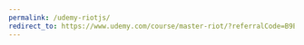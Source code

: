 ```yaml
---
permalink: /udemy-riotjs/
redirect_to: https://www.udemy.com/course/master-riot/?referralCode=B9E82B5F1088965DC532
---
```

